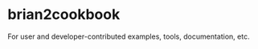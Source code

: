 brian2cookbook
==============

For user and developer-contributed examples, tools, documentation, etc.
